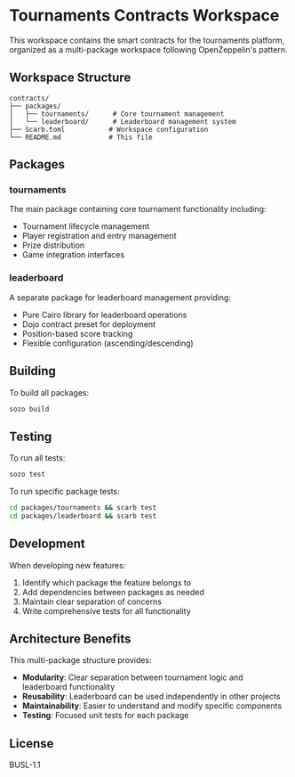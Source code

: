 # Tournaments Contracts Workspace

This workspace contains the smart contracts for the tournaments platform, organized as a multi-package workspace following OpenZeppelin's pattern.

## Workspace Structure

```
contracts/
├── packages/
│   ├── tournaments/      # Core tournament management
│   └── leaderboard/      # Leaderboard management system
├── Scarb.toml           # Workspace configuration
└── README.md            # This file
```

## Packages

### tournaments
The main package containing core tournament functionality including:
- Tournament lifecycle management
- Player registration and entry management
- Prize distribution
- Game integration interfaces

### leaderboard
A separate package for leaderboard management providing:
- Pure Cairo library for leaderboard operations
- Dojo contract preset for deployment
- Position-based score tracking
- Flexible configuration (ascending/descending)

## Building

To build all packages:
```bash
sozo build
```

## Testing

To run all tests:
```bash
sozo test
```

To run specific package tests:
```bash
cd packages/tournaments && scarb test
cd packages/leaderboard && scarb test
```

## Development

When developing new features:
1. Identify which package the feature belongs to
2. Add dependencies between packages as needed
3. Maintain clear separation of concerns
4. Write comprehensive tests for all functionality

## Architecture Benefits

This multi-package structure provides:
- **Modularity**: Clear separation between tournament logic and leaderboard functionality
- **Reusability**: Leaderboard can be used independently in other projects
- **Maintainability**: Easier to understand and modify specific components
- **Testing**: Focused unit tests for each package

## License

BUSL-1.1